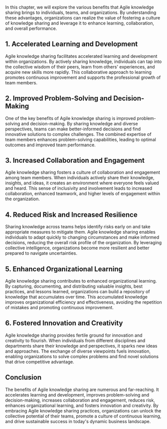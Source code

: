 
In this chapter, we will explore the various benefits that Agile knowledge sharing brings to individuals, teams, and organizations. By understanding these advantages, organizations can realize the value of fostering a culture of knowledge sharing and leverage it to enhance learning, collaboration, and overall performance.

**1. Accelerated Learning and Development**
-------------------------------------------

Agile knowledge sharing facilitates accelerated learning and development within organizations. By actively sharing knowledge, individuals can tap into the collective wisdom of their peers, learn from others' experiences, and acquire new skills more rapidly. This collaborative approach to learning promotes continuous improvement and supports the professional growth of team members.

**2. Improved Problem-Solving and Decision-Making**
---------------------------------------------------

One of the key benefits of Agile knowledge sharing is improved problem-solving and decision-making. By sharing knowledge and diverse perspectives, teams can make better-informed decisions and find innovative solutions to complex challenges. The combined expertise of team members enhances problem-solving capabilities, leading to optimal outcomes and improved team performance.

**3. Increased Collaboration and Engagement**
---------------------------------------------

Agile knowledge sharing fosters a culture of collaboration and engagement among team members. When individuals actively share their knowledge, insights, and ideas, it creates an environment where everyone feels valued and heard. This sense of inclusivity and involvement leads to increased collaboration, enhanced teamwork, and higher levels of engagement within the organization.

**4. Reduced Risk and Increased Resilience**
--------------------------------------------

Sharing knowledge across teams helps identify risks early on and take appropriate measures to mitigate them. Agile knowledge sharing enables individuals to adapt quickly to changing circumstances and make informed decisions, reducing the overall risk profile of the organization. By leveraging collective intelligence, organizations become more resilient and better prepared to navigate uncertainties.

**5. Enhanced Organizational Learning**
---------------------------------------

Agile knowledge sharing contributes to enhanced organizational learning. By capturing, documenting, and distributing valuable insights, best practices, and lessons learned, organizations can build a repository of knowledge that accumulates over time. This accumulated knowledge improves organizational efficiency and effectiveness, avoiding the repetition of mistakes and promoting continuous improvement.

**6. Fostered Innovation and Creativity**
-----------------------------------------

Agile knowledge sharing provides fertile ground for innovation and creativity to flourish. When individuals from different disciplines and departments share their knowledge and perspectives, it sparks new ideas and approaches. The exchange of diverse viewpoints fuels innovation, enabling organizations to solve complex problems and find novel solutions that drive competitive advantage.

**Conclusion**
--------------

The benefits of Agile knowledge sharing are numerous and far-reaching. It accelerates learning and development, improves problem-solving and decision-making, increases collaboration and engagement, reduces risk, enhances organizational learning, and fosters innovation and creativity. By embracing Agile knowledge sharing practices, organizations can unlock the collective potential of their teams, promote a culture of continuous learning, and drive sustainable success in today's dynamic business landscape.
